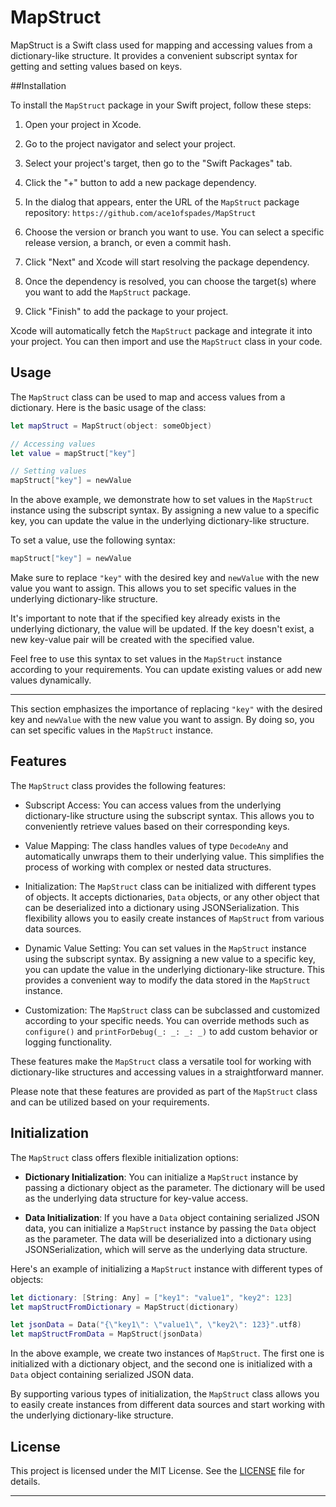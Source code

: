 # MapStruct

MapStruct is a Swift class used for mapping and accessing values from a dictionary-like structure. It provides a convenient subscript syntax for getting and setting values based on keys.


##Installation

To install the `MapStruct` package in your Swift project, follow these steps:

1. Open your project in Xcode.

2. Go to the project navigator and select your project.

3. Select your project's target, then go to the "Swift Packages" tab.

4. Click the "+" button to add a new package dependency.

5. In the dialog that appears, enter the URL of the `MapStruct` package repository: `https://github.com/ace1ofspades/MapStruct`

6. Choose the version or branch you want to use. You can select a specific release version, a branch, or even a commit hash.

7. Click "Next" and Xcode will start resolving the package dependency.

8. Once the dependency is resolved, you can choose the target(s) where you want to add the `MapStruct` package.

9. Click "Finish" to add the package to your project.

Xcode will automatically fetch the `MapStruct` package and integrate it into your project. You can then import and use the `MapStruct` class in your code.


## Usage

The `MapStruct` class can be used to map and access values from a dictionary. Here is the basic usage of the class:

```swift
let mapStruct = MapStruct(object: someObject)

// Accessing values
let value = mapStruct["key"]

// Setting values
mapStruct["key"] = newValue
```
In the above example, we demonstrate how to set values in the `MapStruct` instance using the subscript syntax. By assigning a new value to a specific key, you can update the value in the underlying dictionary-like structure.

To set a value, use the following syntax:

```swift
mapStruct["key"] = newValue
```

Make sure to replace `"key"` with the desired key and `newValue` with the new value you want to assign. This allows you to set specific values in the underlying dictionary-like structure.

It's important to note that if the specified key already exists in the underlying dictionary, the value will be updated. If the key doesn't exist, a new key-value pair will be created with the specified value.

Feel free to use this syntax to set values in the `MapStruct` instance according to your requirements. You can update existing values or add new values dynamically.

---

This section emphasizes the importance of replacing `"key"` with the desired key and `newValue` with the new value you want to assign. By doing so, you can set specific values in the `MapStruct` instance.

Features
--------

The `MapStruct` class provides the following features:

- Subscript Access: You can access values from the underlying dictionary-like structure using the subscript syntax. This allows you to conveniently retrieve values based on their corresponding keys.

- Value Mapping: The class handles values of type `DecodeAny` and automatically unwraps them to their underlying value. This simplifies the process of working with complex or nested data structures.

- Initialization: The `MapStruct` class can be initialized with different types of objects. It accepts dictionaries, `Data` objects, or any other object that can be deserialized into a dictionary using JSONSerialization. This flexibility allows you to easily create instances of `MapStruct` from various data sources.

- Dynamic Value Setting: You can set values in the `MapStruct` instance using the subscript syntax. By assigning a new value to a specific key, you can update the value in the underlying dictionary-like structure. This provides a convenient way to modify the data stored in the `MapStruct` instance.

- Customization: The `MapStruct` class can be subclassed and customized according to your specific needs. You can override methods such as `configure()` and `printForDebug(_: _: _: _)` to add custom behavior or logging functionality.

These features make the `MapStruct` class a versatile tool for working with dictionary-like structures and accessing values in a straightforward manner.

Please note that these features are provided as part of the `MapStruct` class and can be utilized based on your requirements.

Initialization
--------------

The `MapStruct` class offers flexible initialization options:

- **Dictionary Initialization**: You can initialize a `MapStruct` instance by passing a dictionary object as the parameter. The dictionary will be used as the underlying data structure for key-value access.

- **Data Initialization**: If you have a `Data` object containing serialized JSON data, you can initialize a `MapStruct` instance by passing the `Data` object as the parameter. The data will be deserialized into a dictionary using JSONSerialization, which will serve as the underlying data structure.

Here's an example of initializing a `MapStruct` instance with different types of objects:

```swift
let dictionary: [String: Any] = ["key1": "value1", "key2": 123]
let mapStructFromDictionary = MapStruct(dictionary)

let jsonData = Data("{\"key1\": \"value1\", \"key2\": 123}".utf8)
let mapStructFromData = MapStruct(jsonData)
```

In the above example, we create two instances of `MapStruct`. The first one is initialized with a dictionary object, and the second one is initialized with a `Data` object containing serialized JSON data.

By supporting various types of initialization, the `MapStruct` class allows you to easily create instances from different data sources and start working with the underlying dictionary-like structure.

## License

This project is licensed under the MIT License. See the [LICENSE](LICENSE) file for details.

---
